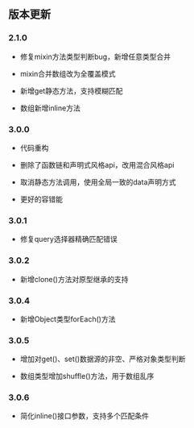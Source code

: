 ## 版本更新

### 2.1.0

* 修复mixin方法类型判断bug，新增任意类型合并

* mixin合并数组改为全覆盖模式

* 新增get静态方法，支持模糊匹配

* 数组新增inline方法

<!-- * 新增set静态方法，支持模糊匹配 -->

### 3.0.0

* 代码重构

* 删除了函数链和声明式风格api，改用混合风格api

* 取消静态方法调用，使用全局一致的data声明方式

* 更好的容错能

### 3.0.1

* 修复query选择器精确匹配错误

### 3.0.2

* 新增clone()方法对原型继承的支持

### 3.0.4

* 新增Object类型forEach()方法

### 3.0.5

* 增加对get()、set()数据源的非空、严格对象类型判断

* 数组类型增加shuffle()方法，用于数组乱序

### 3.0.6

* 简化inline()接口参数，支持多个匹配条件